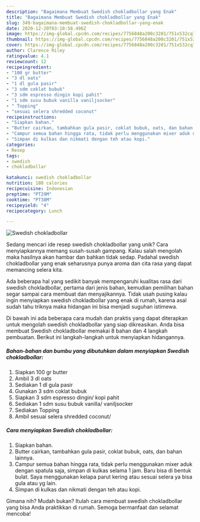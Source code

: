 ```yaml
---
description: "Bagaimana Membuat Swedish chokladbollar yang Enak"
title: "Bagaimana Membuat Swedish chokladbollar yang Enak"
slug: 349-bagaimana-membuat-swedish-chokladbollar-yang-enak
date: 2020-12-20T03:10:58.496Z
image: https://img-global.cpcdn.com/recipes/7756848a200c3201/751x532cq70/swedish-chokladbollar-foto-resep-utama.jpg
thumbnail: https://img-global.cpcdn.com/recipes/7756848a200c3201/751x532cq70/swedish-chokladbollar-foto-resep-utama.jpg
cover: https://img-global.cpcdn.com/recipes/7756848a200c3201/751x532cq70/swedish-chokladbollar-foto-resep-utama.jpg
author: Clarence Riley
ratingvalue: 4.1
reviewcount: 12
recipeingredient:
- "100 gr butter"
- "3 dl oats"
- "1 dl gula pasir"
- "3 sdm coklat bubuk"
- "3 sdm espresso dingin kopi pahit"
- "1 sdm susu bubuk vanilla vaniljsocker"
- " Topping"
- "sesuai selera shredded coconut"
recipeinstructions:
- "Siapkan bahan."
- "Butter cairkan, tambahkan gula pasir, coklat bubuk, oats, dan bahan lainnya."
- "Campur semua bahan hingga rata, tidak perlu menggunakan mixer aduk dengan spatula saja, simpan di kulkas selama 1 jam. Baru bisa di bentuk bulat. Saya menggunakan kelapa parut kering atau sesuai selera ya bisa gula atau yg lain."
- "Simpan di kulkas dan nikmati dengan teh atau kopi."
categories:
- Resep
tags:
- swedish
- chokladbollar

katakunci: swedish chokladbollar 
nutrition: 180 calories
recipecuisine: Indonesian
preptime: "PT29M"
cooktime: "PT38M"
recipeyield: "4"
recipecategory: Lunch

---
```



![Swedish chokladbollar](https://img-global.cpcdn.com/recipes/7756848a200c3201/751x532cq70/swedish-chokladbollar-foto-resep-utama.jpg)

Sedang mencari ide resep swedish chokladbollar yang unik? Cara menyiapkannya memang susah-susah gampang. Kalau salah mengolah maka hasilnya akan hambar dan bahkan tidak sedap. Padahal swedish chokladbollar yang enak seharusnya punya aroma dan cita rasa yang dapat memancing selera kita.



Ada beberapa hal yang sedikit banyak mempengaruhi kualitas rasa dari swedish chokladbollar, pertama dari jenis bahan, kemudian pemilihan bahan segar sampai cara membuat dan menyajikannya. Tidak usah pusing kalau ingin menyiapkan swedish chokladbollar yang enak di rumah, karena asal sudah tahu triknya maka hidangan ini bisa menjadi suguhan istimewa.


Di bawah ini ada beberapa cara mudah dan praktis yang dapat diterapkan untuk mengolah swedish chokladbollar yang siap dikreasikan. Anda bisa membuat Swedish chokladbollar memakai 8 bahan dan 4 langkah pembuatan. Berikut ini langkah-langkah untuk menyiapkan hidangannya.

<!--inarticleads1-->

##### Bahan-bahan dan bumbu yang dibutuhkan dalam menyiapkan Swedish chokladbollar:

1. Siapkan 100 gr butter
1. Ambil 3 dl oats
1. Sediakan 1 dl gula pasir
1. Gunakan 3 sdm coklat bubuk
1. Siapkan 3 sdm espresso dingin/ kopi pahit
1. Sediakan 1 sdm susu bubuk vanilla/ vaniljsocker
1. Sediakan  Topping
1. Ambil sesuai selera shredded coconut/




<!--inarticleads2-->

##### Cara menyiapkan Swedish chokladbollar:

1. Siapkan bahan.
1. Butter cairkan, tambahkan gula pasir, coklat bubuk, oats, dan bahan lainnya.
1. Campur semua bahan hingga rata, tidak perlu menggunakan mixer aduk dengan spatula saja, simpan di kulkas selama 1 jam. Baru bisa di bentuk bulat. Saya menggunakan kelapa parut kering atau sesuai selera ya bisa gula atau yg lain.
1. Simpan di kulkas dan nikmati dengan teh atau kopi.




Gimana nih? Mudah bukan? Itulah cara membuat swedish chokladbollar yang bisa Anda praktikkan di rumah. Semoga bermanfaat dan selamat mencoba!
